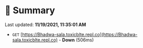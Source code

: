 # 📖 Summary
Last updated: **11/19/2021, 11:35:01 AM**

- `GET` [https://Bhadwa-sala.toxicblte.repl.co](https://Bhadwa-sala.toxicblte.repl.co) - **Down** (506ms)
